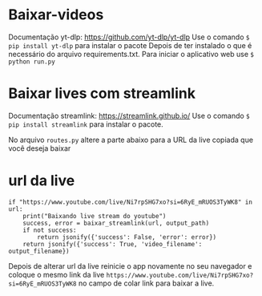 # Baixar-videos

Documentação yt-dlp: https://github.com/yt-dlp/yt-dlp
Use o comando `$ pip install yt-dlp` para instalar o pacote
Depois de ter instalado o que é necessário do arquivo requirements.txt. Para iniciar o aplicativo web use `$ python run.py`

# Baixar lives com streamlink
Documentação streamlink: https://streamlink.github.io/
Use o comando `$ pip install streamlink` para instalar o pacote.

No arquivo `routes.py` altere a parte abaixo para a URL da live copiada que você deseja baixar
# url da live
    if "https://www.youtube.com/live/Ni7rpSHG7xo?si=6RyE_mRUOS3TyWK8" in url:
        print("Baixando live stream do youtube")
        success, error = baixar_streamlink(url, output_path)
        if not success:
            return jsonify({'success': False, 'error': error})
        return jsonify({'success': True, 'video_filename': output_filename})
Depois de alterar url da live reinicie o app novamente no seu navegador e coloque o mesmo link da live `https://www.youtube.com/live/Ni7rpSHG7xo?si=6RyE_mRUOS3TyWK8` no campo de colar link para baixar a live.

